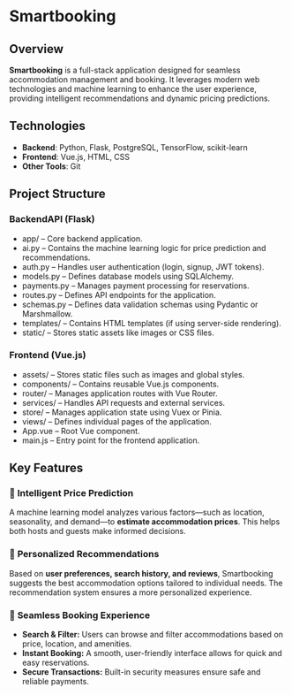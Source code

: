 # Smartbooking

## Overview
**Smartbooking** is a full-stack application designed for seamless accommodation management and booking. It leverages modern web technologies and machine learning to enhance the user experience, providing intelligent recommendations and dynamic pricing predictions.

## Technologies
- **Backend**: Python, Flask, PostgreSQL, TensorFlow, scikit-learn  
- **Frontend**: Vue.js, HTML, CSS  
- **Other Tools**: Git  

## Project Structure
### **BackendAPI (Flask)**
- app/ – Core backend application.
- ai.py – Contains the machine learning logic for price prediction and recommendations.
- auth.py – Handles user authentication (login, signup, JWT tokens).
- models.py – Defines database models using SQLAlchemy.
- payments.py – Manages payment processing for reservations.
- routes.py – Defines API endpoints for the application.
- schemas.py – Defines data validation schemas using Pydantic or Marshmallow.
- templates/ – Contains HTML templates (if using server-side rendering).
- static/ – Stores static assets like images or CSS files.
### **Frontend (Vue.js)**
- assets/ – Stores static files such as images and global styles.
- components/ – Contains reusable Vue.js components.
- router/ – Manages application routes with Vue Router.
- services/ – Handles API requests and external services.
- store/ – Manages application state using Vuex or Pinia.
- views/ – Defines individual pages of the application.
- App.vue – Root Vue component.
- main.js – Entry point for the frontend application.

## Key Features
### 🔹 **Intelligent Price Prediction**  
A machine learning model analyzes various factors—such as location, seasonality, and demand—to **estimate accommodation prices**. This helps both hosts and guests make informed decisions.

### 🔹 **Personalized Recommendations**  
Based on **user preferences, search history, and reviews**, Smartbooking suggests the best accommodation options tailored to individual needs. The recommendation system ensures a more personalized experience.

### 🔹 **Seamless Booking Experience**  
- **Search & Filter:** Users can browse and filter accommodations based on price, location, and amenities.  
- **Instant Booking:** A smooth, user-friendly interface allows for quick and easy reservations.  
- **Secure Transactions:** Built-in security measures ensure safe and reliable payments.  

